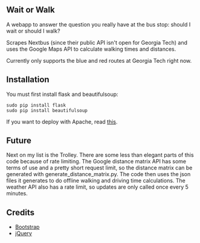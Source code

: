 Wait or Walk
------------
A webapp to answer the question you really have at the bus stop: should I wait or should I walk?

Scrapes Nextbus (since their public API isn't open for Georgia Tech) and uses the Google Maps API to calculate walking times and distances.

Currently only supports the blue and red routes at Georgia Tech right now.

Installation
------------
You must first install flask and beautifulsoup:

```
sudo pip install flask
sudo pip install beautifulsoup
```

If you want to deploy with Apache, read [this](http://www.subdimension.co.uk/2012/04/24/Deploying_Flask_to_Apache.html).

Future
------
Next on my list is the Trolley. There are some less than elegant parts of this code because of rate limiting. The Google distance matrix API has some terms of use and a pretty short request limit, so the distance matrix can be generated with generate_distance_matrix.py. The code then uses the json files it generates to do offline walking and driving time calculations. The weather API also has a rate limit, so updates are only called once every 5 minutes.

Credits
-------
* [Bootstrap](http://twitter.github.com/bootstrap/)
* [jQuery](http://jquery.com/)
